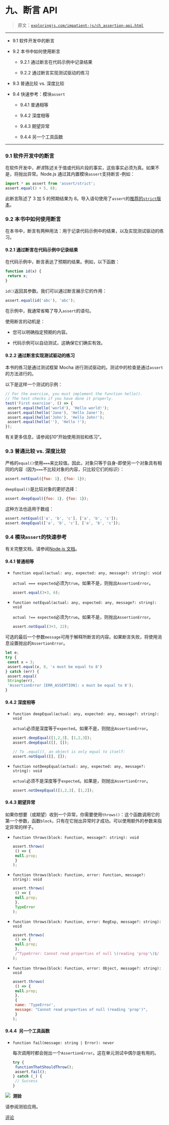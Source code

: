 # 九、断言 API

> 原文：[`exploringjs.com/impatient-js/ch_assertion-api.html`](https://exploringjs.com/impatient-js/ch_assertion-api.html)

* * *

+   9.1 软件开发中的断言

+   9.2 本书中如何使用断言

    +   9.2.1 通过断言在代码示例中记录结果

    +   9.2.2 通过断言实现测试驱动的练习

+   9.3 普通比较 vs. 深度比较

+   9.4 快速参考：模块`assert`

    +   9.4.1 普通相等

    +   9.4.2 深度相等

    +   9.4.3 期望异常

    +   9.4.4 另一个工具函数

* * *

### 9.1 软件开发中的断言

在软件开发中，*断言*陈述关于值或代码片段的事实，这些事实必须为真。如果不是，将抛出异常。Node.js 通过其内置模块`assert`支持断言-例如：

```js
import * as assert from 'assert/strict';
assert.equal(3 + 5, 8);
```

此断言陈述了 3 加 5 的预期结果为 8。导入语句使用了`assert`的[推荐的`strict`版本](https://nodejs.org/api/assert.html#assert_strict_mode)。

### 9.2 本书中如何使用断言

在本书中，断言有两种用法：用于记录代码示例中的结果，以及实现测试驱动的练习。

#### 9.2.1 通过断言在代码示例中记录结果

在代码示例中，断言表达了预期的结果。例如，以下函数：

```js
function id(x) {
 return x;
}
```

`id()`返回其参数。我们可以通过断言展示它的作用：

```js
assert.equal(id('abc'), 'abc');
```

在示例中，我通常省略了导入`assert`的语句。

使用断言的动机是：

+   您可以明确指定预期的内容。

+   代码示例可以自动测试，这确保它们确实有效。

#### 9.2.2 通过断言实现测试驱动的练习

本书的练习是通过测试框架 Mocha 进行测试驱动的。测试中的检查是通过`assert`的方法进行的。

以下是这样一个测试的示例：

```js
// For the exercise, you must implement the function hello().
// The test checks if you have done it properly.
test('First exercise', () => {
 assert.equal(hello('world'), 'Hello world!');
 assert.equal(hello('Jane'), 'Hello Jane!');
 assert.equal(hello('John'), 'Hello John!');
 assert.equal(hello(''), 'Hello !');
});
```

有关更多信息，请参阅§10“开始使用测验和练习”。

### 9.3 普通比较 vs. 深度比较

严格的`equal()`使用`===`来比较值。因此，对象只等于自身-即使另一个对象具有相同的内容（因为`===`不比较对象的内容，只比较它们的标识）：

```js
assert.notEqual({foo: 1}, {foo: 1});
```

`deepEqual()`是比较对象的更好选择：

```js
assert.deepEqual({foo: 1}, {foo: 1});
```

这种方法也适用于数组：

```js
assert.notEqual(['a', 'b', 'c'], ['a', 'b', 'c']);
assert.deepEqual(['a', 'b', 'c'], ['a', 'b', 'c']);
```

### 9.4 模块`assert`的快速参考

有关完整文档，请参阅[Node.js 文档](https://nodejs.org/api/assert.html)。

#### 9.4.1 普通相等

+   `function equal(actual: any, expected: any, message?: string): void`

    `actual === expected`必须为`true`。如果不是，则抛出`AssertionError`。

    ```js
    assert.equal(3+3, 6);
    ```

+   `function notEqual(actual: any, expected: any, message?: string): void`

    `actual !== expected`必须为`true`。如果不是，则抛出`AssertionError`。

    ```js
    assert.notEqual(3+3, 22);
    ```

可选的最后一个参数`message`可用于解释所断言的内容。如果断言失败，将使用消息设置抛出的`AssertionError`。

```js
let e;
try {
 const x = 3;
 assert.equal(x, 8, 'x must be equal to 8')
} catch (err) {
 assert.equal(
 String(err),
 'AssertionError [ERR_ASSERTION]: x must be equal to 8');
}
```

#### 9.4.2 深度相等

+   `function deepEqual(actual: any, expected: any, message?: string): void`

    `actual`必须是深度等于`expected`。如果不是，则抛出`AssertionError`。

    ```js
    assert.deepEqual([1,2,3], [1,2,3]);
    assert.deepEqual([], []);

    // To .equal(), an object is only equal to itself:
    assert.notEqual([], []);
    ```

+   `function notDeepEqual(actual: any, expected: any, message?: string): void`

    `actual`必须不是深度等于`expected`。如果是，则抛出`AssertionError`。

    ```js
    assert.notDeepEqual([1,2,3], [1,2]);
    ```

#### 9.4.3 期望异常

如果你想要（或期望）收到一个异常，你需要使用`throws()`：这个函数调用它的第一个参数，函数`block`，只有在它抛出异常时才成功。可以使用额外的参数来指定异常的样子。

+   `function throws(block: Function, message?: string): void`

    ```js
    assert.throws(
     () => {
     null.prop;
     }
    );
    ```

+   `function throws(block: Function, error: Function, message?: string): void`

    ```js
    assert.throws(
     () => {
     null.prop;
     },
     TypeError
    );
    ```

+   `function throws(block: Function, error: RegExp, message?: string): void`

    ```js
    assert.throws(
     () => {
     null.prop;
     },
     /^TypeError: Cannot read properties of null \(reading 'prop'\)$/
    );
    ```

+   `function throws(block: Function, error: Object, message?: string): void`

    ```js
    assert.throws(
     () => {
     null.prop;
     },
     {
     name: 'TypeError',
     message: "Cannot read properties of null (reading 'prop')",
     }
    );
    ```

#### 9.4.4 另一个工具函数

+   `function fail(message: string | Error): never`

    每次调用时都会抛出一个`AssertionError`。这在单元测试中偶尔是有用的。

    ```js
    try {
     functionThatShouldThrow();
     assert.fail();
    } catch (_) {
     // Success
    }
    ```

![](img/4ca05ad97a693bee61e4fd6459232e60.png)  **测验**

请参阅测验应用。

[评论](https://github.com/rauschma/impatient-js/issues/3)
